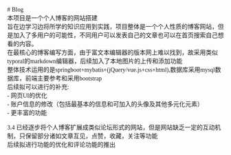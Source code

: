 <font face="华文行楷">
# Blog<br>
本项目是一个个人博客的网站搭建<br>
旨在边学习边将所学的知识应用到实践，项目整体是一个个人性质的博客网站，但是加入了多用户的可能性，不同用户可以发表自己的文章也可以在首页搜索自己想看的内容。<br>
在最核心的博客编写方面，由于富文本编辑器的版本网上难以找到，故采用类似typoral的markdown编辑器，后续加入了本地图片的上传和添加功能<br>
整体技术运用的是springboot+mybatis+(jQuery/vue.js+css+html),数据库采用mysql数据库，前端主要参考和采用bootstrap<br>
后续拟可以进行的补充:<br>
- 网页UI的优化<br>
- 账户信息的修改（包括最基本的信息和可加入的头像及其他多元化元素）<br>
- 更丰富的功能

3.4 已经逐步将个人博客扩展成类似论坛形式的网站，但是网站缺乏一定的互动机制，只保留部分诸如文章互见，点赞，收藏，关注等功能  
后续拟进行功能的优化和评论功能的推出
<font>
